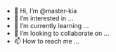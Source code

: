 - 👋 Hi, I’m @master-kia
- 👀 I’m interested in ...
- 🌱 I’m currently learning ...
- 💞️ I’m looking to collaborate on ...
- 📫 How to reach me ...

<!---
master-kia/master-kia is a ✨ special ✨ repository because its `README.md` (this file) appears on your GitHub profile.
You can click the Preview link to take a look at your changes.
--->
